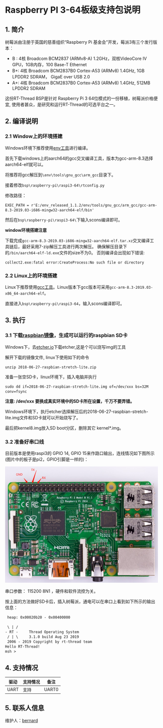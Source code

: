 # Raspberry PI 3-64板级支持包说明

## 1. 简介

树莓派由注册于英国的慈善组织“Raspberry Pi 基金会”开发，莓派3有三个发行版本：

* B : 4核 Broadcom BCM2837 (ARMv8-A) 1.2GHz，双核VideoCore IV GPU，1GB内存，100 Base-T Ethernet
* B+: 4核 Broadcom BCM2837B0 Cortex-A53 (ARMv8) 1.4GHz, 1GB LPDDR2 SDRAM， GigaE over USB 2.0
* A+: 4核 Broadcom BCM2837B0 Cortex-A53 (ARMv8) 1.4GHz, 512MB LPDDR2 SDRAM

这份RT-Thread BSP是针对 Raspberry Pi 3 64位模式的一份移植，树莓派价格便宜, 使用者甚众，是研究和运行RT-Thread的可选平台之一。


## 2. 编译说明

### 2.1 Window上的环境搭建

Windows环境下推荐使用[env工具][1]进行编译。

首先下载windows上的aarch64的gcc交叉编译工具，版本为gcc-arm-8.3选择aarch64-elf就可以。

将推荐将gcc解压到`\env\tools\gnu_gcc\arm_gcc`目录下。

接着修改`bsp\raspberry-pi\raspi3-64\rtconfig.py`

修改路径：

```
EXEC_PATH = r'E:/env_released_1.1.2/env/tools/gnu_gcc/arm_gcc/gcc-arm-8.3-2019.03-i686-mingw32-aarch64-elf/bin'
```

然后在`bsp\raspberry-pi\raspi3-64\`下输入scons编译即可。

**window环境搭建注意**

下载完成`gcc-arm-8.3-2019.03-i686-mingw32-aarch64-elf.tar.xz`交叉编译工具链后，最好采用7-zip解压工具进行两次解压。
确保解压目录下的`/bin/aarch64-elf-ld.exe`文件的size不为0。
否则编译会出现如下错误:

```
collect2.exe:fatal error:CreateProcess:No such file or directory
```

### 2.2 Linux上的环境搭建

Linux下推荐使用[gcc工具][2]。Linux版本下gcc版本可采用`gcc-arm-8.3-2019.03-x86_64-aarch64-elf`。

直接进入`bsp\raspberry-pi\raspi3-64`，输入scons编译即可。


## 3. 执行

### 3.1 下载[raspbian镜像][3]，生成可以运行的raspbian SD卡

Windows下，去[etcher.io][4]下载etcher,这是个可以烧写img的工具

解开下载的镜像文件, linux下使用如下的命令

```
unzip 2018-06-27-raspbian-stretch-lite.zip
```

准备一张空SD卡，linux环境下，插入电脑并执行

```
sudo dd if=2018-06-27-raspbian-stretch-lite.img of=/dev/xxx bs=32M conv=fsync
```

**注意: /dev/xxx 要换成真实环境中的SD卡所在设置，千万不要弄错。**

Windows环境下，执行etcher选择解压后的2018-06-27-raspbian-stretch-lite.img文件和SD卡就可以开始烧写了。

最后把kernel8.img放入SD boot分区，删除其它 kernel*.img。

### 3.2 准备好串口线

目前版本是使用raspi3的 GPIO 14, GPIO 15来作路口输出，连线情况如下图所示(图片中的板子是pi2，GPIO引脚是一样的)：

![raspi2](figures/raspi_uart.png)

串口参数： 115200 8N1 ，硬件和软件流控为关。

按上面的方法做好SD卡后，插入树莓派，通电可以在串口上看到如下所示的输出信息：

```text
 heap: 0x00020b20 - 0x00400000

 \ | /
- RT -     Thread Operating System
 / | \     3.1.0 build Aug 23 2019
 2006 - 2019 Copyright by rt-thread team
Hello RT-Thread!
msh >
```

## 4. 支持情况

| 驱动 | 支持情况  |  备注  |
| ------ | ----  | :------:  |
| UART | 支持 | UART0|

## 5. 联系人信息

维护人：[bernard][5]

[1]: https://www.rt-thread.org/page/download.html
[2]: https://developer.arm.com/tools-and-software/open-source-software/developer-tools/gnu-toolchain/gnu-a/downloads
[3]: https://downloads.raspberrypi.org/raspbian_lite_latest
[4]: https://etcher.io
[5]: https://github.com/BernardXiong
